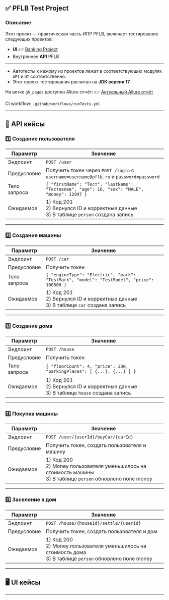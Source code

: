## ✅ **PFLB Test Project**

### Описание

Этот проект — практическая часть ИПР PFLB, включает тестирование следующих проектов:

* **UI** 👉 [Banking Project](https://www.globalsqa.com/angularJs-protractor/BankingProject/#/login)
* Внутреннее **API** PFLB

---

* Автотесты к кажому из проектов лежат в соответствующих модулях `API` и `UI` соответственно.
* Этот проект тестирования расчитан на **JDK версии 17**

На ветке `gh_pages` доступен Allure-отчёт:
👉 [Актуальный Allure отчёт](https://zen2281488.github.io/jqe_ui_api/)

CI workflow: `.github/workflows/runTests.yml`

---

## 📌 **API кейсы**

### 1️⃣ **Создание пользователя**

| Параметр     | Значение                                                                                     |
| ------------ | -------------------------------------------------------------------------------------------- |
| Эндпоинт     | `POST /user`                                                                                 |
| Предусловие  | Получить токен через `POST /login` с `username=username@pflb.ru` и `password=password`       |
| Тело запроса | `{ "firstName": "Тест", "lastName": "Тестовлев", "age": 18, "sex": "MALE", "money": 12997 }` |
| Ожидаемое    | 1) Код 201 <br> 2) Вернулся ID и корректные данные <br> 3) В таблице `person` создана запись |

---

### 2️⃣ **Создание машины**

| Параметр     | Значение                                                                                  |
| ------------ | ----------------------------------------------------------------------------------------- |
| Эндпоинт     | `POST /car`                                                                               |
| Предусловие  | Получить токен                                                                            |
| Тело запроса | `{ "engineType": "Electric", "mark": "TestMark", "model": "TestModel", "price": 100500 }` |
| Ожидаемое    | 1) Код 201 <br> 2) Вернулся ID и корректные данные <br> 3) В таблице `car` создана запись |

---

### 3️⃣ **Создание дома**

| Параметр     | Значение                                                                                    |
| ------------ | ------------------------------------------------------------------------------------------- |
| Эндпоинт     | `POST /house`                                                                               |
| Предусловие  | Получить токен                                                                              |
| Тело запроса | `{ "floorCount": 4, "price": 230, "parkingPlaces": [ {...}, {...} ] }`                      |
| Ожидаемое    | 1) Код 201 <br> 2) Вернулся ID и корректные данные <br> 3) В таблице `house` создана запись |

---

### 4️⃣ **Покупка машины**

| Параметр    | Значение                                                                                                              |
| ----------- | --------------------------------------------------------------------------------------------------------------------- |
| Эндпоинт    | `POST /user/{userId}/buyCar/{carId}`                                                                                  |
| Предусловие | Получить токен, создать пользователя и машину                                                                         |
| Ожидаемое   | 1) Код 200 <br> 2) Money пользователя уменьшилось на стоимость машины <br> 3) В таблице `person` обновлено поле money |

---

### 5️⃣ **Заселение в дом**

| Параметр    | Значение                                                                                                            |
| ----------- | ------------------------------------------------------------------------------------------------------------------- |
| Эндпоинт    | `POST /house/{houseId}/settle/{userId}`                                                                             |
| Предусловие | Получить токен, создать пользователя и дом                                                                          |
| Ожидаемое   | 1) Код 200 <br> 2) Money пользователя уменьшилось на стоимость дома <br> 3) В таблице `person` обновлено поле money |

---

## 🖥️ **UI кейсы**


---